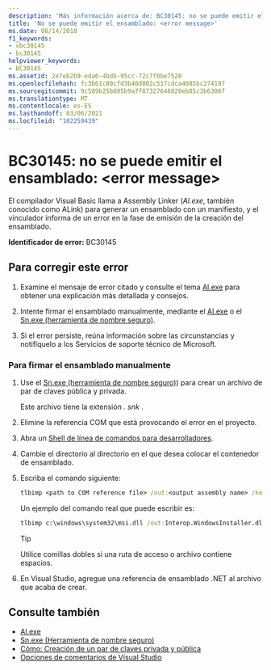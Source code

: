 ```yaml
---
description: 'Más información acerca de: BC30145: no se puede emitir el ensamblado: <error message>'
title: 'No se puede emitir el ensamblado: <error message>'
ms.date: 08/14/2018
f1_keywords:
- vbc30145
- bc30145
helpviewer_keywords:
- BC30145
ms.assetid: 2e7eb2b9-eda6-4bdb-95cc-72c7f0be7528
ms.openlocfilehash: fc3b61c80cfd3b40d802c517cdca4085bc274197
ms.sourcegitcommit: 9c589b25b005b9a7f87327646020eb85c3b6306f
ms.translationtype: MT
ms.contentlocale: es-ES
ms.lasthandoff: 03/06/2021
ms.locfileid: "102259439"
---
```

# <a name="bc30145-unable-to-emit-assembly-error-message"></a>BC30145: no se puede emitir el ensamblado: \<error message>

El compilador Visual Basic llama a Assembly Linker (*Al.exe*, también conocido como ALink) para generar un ensamblado con un manifiesto, y el vinculador informa de un error en la fase de emisión de la creación del ensamblado.

**Identificador de error:** BC30145

## <a name="to-correct-this-error"></a>Para corregir este error

1. Examine el mensaje de error citado y consulte el tema [Al.exe](../../../framework/tools/al-exe-assembly-linker.md) para obtener una explicación más detallada y consejos.

2. Intente firmar el ensamblado manualmente, mediante el [Al.exe](../../../framework/tools/al-exe-assembly-linker.md) o el [Sn.exe (herramienta de nombre seguro)](../../../framework/tools/sn-exe-strong-name-tool.md).

3. Si el error persiste, reúna información sobre las circunstancias y notifíquelo a los Servicios de soporte técnico de Microsoft.

### <a name="to-sign-the-assembly-manually"></a>Para firmar el ensamblado manualmente

1. Use el [Sn.exe (herramienta de nombre seguro)](../../../framework/tools/sn-exe-strong-name-tool.md)) para crear un archivo de par de claves pública y privada.

   Este archivo tiene la extensión *. snk* .

2. Elimine la referencia COM que está provocando el error en el proyecto.

3. Abra un [Shell de línea de comandos para desarrolladores](/visualstudio/ide/reference/command-prompt-powershell).

4. Cambie el directorio al directorio en el que desea colocar el contenedor de ensamblado.

5. Escriba el comando siguiente:

    ```cmd
    tlbimp <path to COM reference file> /out:<output assembly name> /keyfile:<path to .snk file>
    ```

   Un ejemplo del comando real que puede escribir es:

    ```cmd
    tlbimp c:\windows\system32\msi.dll /out:Interop.WindowsInstaller.dll /keyfile:"c:\documents and settings\mykey.snk"
    ```

   > [!TIP]
   > Utilice comillas dobles si una ruta de acceso o archivo contiene espacios.

6. En Visual Studio, agregue una referencia de ensamblado .NET al archivo que acaba de crear.

## <a name="see-also"></a>Consulte también

- [Al.exe](../../../framework/tools/al-exe-assembly-linker.md)
- [Sn.exe (Herramienta de nombre seguro)](../../../framework/tools/sn-exe-strong-name-tool.md)
- [Cómo: Creación de un par de claves privada y pública](../../../standard/assembly/create-public-private-key-pair.md)
- [Opciones de comentarios de Visual Studio](/visualstudio/ide/feedback-options)
